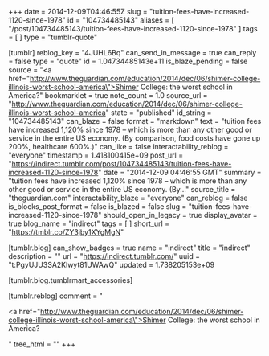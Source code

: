 +++
date = 2014-12-09T04:46:55Z
slug = "tuition-fees-have-increased-1120-since-1978"
id = "104734485143"
aliases = [ "/post/104734485143/tuition-fees-have-increased-1120-since-1978" ]
tags = [ ]
type = "tumblr-quote"

[tumblr]
reblog_key = "4JUHL6Bq"
can_send_in_message = true
can_reply = false
type = "quote"
id = 1.04734485143e+11
is_blaze_pending = false
source = "<a href=\"http://www.theguardian.com/education/2014/dec/06/shimer-college-illinois-worst-school-america\">Shimer College: the worst school in America?</a>"
bookmarklet = true
note_count = 1.0
source_url = "http://www.theguardian.com/education/2014/dec/06/shimer-college-illinois-worst-school-america"
state = "published"
id_string = "104734485143"
can_blaze = false
format = "markdown"
text = "tuition fees have increased 1,120% since 1978 – which is more than any other good or service in the entire US economy. (By comparison, food costs have gone up 200%, healthcare 600%.)"
can_like = false
interactability_reblog = "everyone"
timestamp = 1.418100415e+09
post_url = "https://indirect.tumblr.com/post/104734485143/tuition-fees-have-increased-1120-since-1978"
date = "2014-12-09 04:46:55 GMT"
summary = "tuition fees have increased 1,120% since 1978 – which is more than any other good or service in the entire US economy. (By..."
source_title = "theguardian.com"
interactability_blaze = "everyone"
can_reblog = false
is_blocks_post_format = false
is_blazed = false
slug = "tuition-fees-have-increased-1120-since-1978"
should_open_in_legacy = true
display_avatar = true
blog_name = "indirect"
tags = [ ]
short_url = "https://tmblr.co/ZY3jby1XYgMgN"

[tumblr.blog]
can_show_badges = true
name = "indirect"
title = "indirect"
description = ""
url = "https://indirect.tumblr.com/"
uuid = "t:PgyUJU3SA2Klwyt81UWAwQ"
updated = 1.738205153e+09

[tumblr.blog.tumblrmart_accessories]

[tumblr.reblog]
comment = "<p><a href=\"http://www.theguardian.com/education/2014/dec/06/shimer-college-illinois-worst-school-america\">Shimer College: the worst school in America?</a></p>"
tree_html = ""
+++
